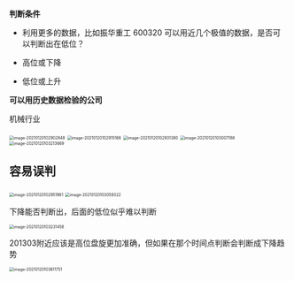 **判断条件**

- 利用更多的数据，比如振华重工 600320 可以用近几个极值的数据，是否可以判断出在低位？



- 高位或下降

- 低位或上升



**可以用历史数据检验的公司**

机械行业

<img src="/Users/zch/Library/Application Support/typora-user-images/image-20210120102902848.png" alt="image-20210120102902848" style="zoom:50%;" />

<img src="/Users/zch/Library/Application Support/typora-user-images/image-20210120102915168.png" alt="image-20210120102915168" style="zoom:50%;" />



<img src="/Users/zch/Library/Application Support/typora-user-images/image-20210120102931380.png" alt="image-20210120102931380" style="zoom:50%;" />





<img src="/Users/zch/Library/Application Support/typora-user-images/image-20210120103007188.png" alt="image-20210120103007188" style="zoom:50%;" />

<img src="/Users/zch/Library/Application Support/typora-user-images/image-20210120103213669.png" alt="image-20210120103213669" style="zoom:50%;" />







## 容易误判



<img src="/Users/zch/Library/Application Support/typora-user-images/image-20210120102951961.png" alt="image-20210120102951961" style="zoom:50%;" />

<img src="/Users/zch/Library/Application Support/typora-user-images/image-20210120103059322.png" alt="image-20210120103059322" style="zoom:50%;" />





下降能否判断出，后面的低位似乎难以判断

<img src="/Users/zch/Library/Application Support/typora-user-images/image-20210120103231458.png" alt="image-20210120103231458" style="zoom:50%;" />



201303附近应该是高位盘旋更加准确，但如果在那个时间点判断会判断成下降趋势

<img src="/Users/zch/Library/Application Support/typora-user-images/image-20210120103611751.png" alt="image-20210120103611751" style="zoom:50%;" />